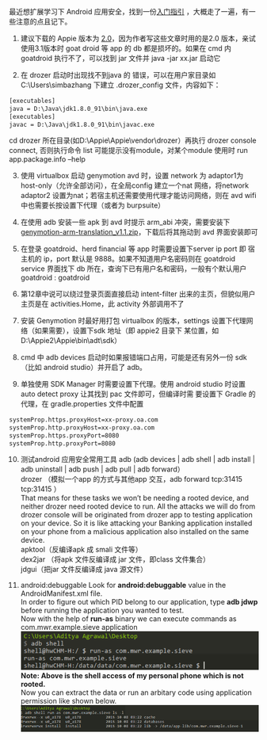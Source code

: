 最近想扩展学习下 Android 应用安全，找到一份[入门指引](https://manifestsecurity.com/android-application-security/)  ，大概走了一遍，有一些注意的点且记下。

1. 建议下载的 Appie 版本为 [2.0](https://sourceforge.net/projects/appiefiles/files/Appie2.zip/download)，因为作者写这些文章时用的是2.0 版本，亲试使用3.1版本时 goat droid 等 app 的 db 都是损坏的。如果在 cmd 内 goatdroid 执行不了，可以找到 jar 文件并 java -jar xx.jar 启动它

2. 在 drozer 启动时出现找不到java 的 错误，可以在用户家目录如 C:\Users\simbazhang 下建立 .drozer_config 文件，内容如下：
```
[executables]
java = D:\Java\jdk1.8.0_91\bin\java.exe
[executables]
javac = D:\Java\jdk1.8.0_91\bin\javac.exe
```
cd drozer 所在目录(如D:\Appie\Appie\vendor\drozer）再执行 drozer console connect, 否则执行命令 list 可能提示没有module，对某个module 使用时  run app.package.info –help

3. 使用 virtualbox 启动 genymotion avd 时，设置 network 为 adaptor1为host-only（允许全部访问），在全局config 建立一个nat 网络，将network adaptor2 设置为nat；若宿主机还需要使用代理才能访问网络，则在 avd wifi 中也需要长按设置下代理（或者为 burpsuite）

4. 在使用 adb 安装一些 apk 到 avd 时提示 arm_abi  冲突，需要安装下 [genymotion-arm-translation_v1.1.zip](http://download.csdn.net/detail/wjr2012/9017005)，下载后将其拖动到 avd 界面安装即可

5. 在登录 goatdroid、herd financial 等 app 时需要设置下server ip port 即 宿主机的 ip，port 默认是 9888。如果不知道用户名密码则在 goatdroid service 界面找下 db 所在，查询下已有用户名和密码，一般有个默认用户 goatdroid : goatdroid

6. 第12章中说可以绕过登录页面直接启动 intent-filter 出来的主页，但貌似用户主页是在 activities.Home，此 activity 外部调用不了

7. 安装 Genymotion 时最好用打包 virtualbox 的版本，settings 设置下代理网络（如果需要），设置下sdk 地址（即 appie2 目录下
某位置，如D:\Appie2\Appie\bin\adt\sdk）

8. cmd 中 adb devices 启动时如果报错端口占用，可能是还有另外一份 sdk（比如 android studio）并开启了 adb。

9. 单独使用 SDK Manager 时需要设置下代理。使用 android studio 时设置 auto detect proxy 让其找到 pac 文件即可，但编译时需
要设置下 Gradle 的代理，在 gradle.properties 文件中配置 
```
systemProp.https.proxyHost=xx-proxy.oa.com
systemProp.http.proxyHost=xx-proxy.oa.com
systemProp.https.proxyPort=8080
systemProp.http.proxyPort=8080
```
10. 测试android 应用安全常用工具
adb (adb devices | adb shell | adb install | adb uninstall | adb push | adb pull | adb forward）  
drozer （模拟一个app 的方式与其他app 交互，adb forward tcp:31415 tcp:31415 ）  
That means for these tasks we won’t be needing a rooted device, and neither drozer need rooted device to run. All the attacks we will do from drozer console will be originated from drozer app to testing application on your device. So it is like attacking your Banking application installed on your phone from a malicious application also installed on the same device.  
apktool（反编译apk 成 smali 文件等）  
dex2jar （将apk 文件反编译成 jar 文件，即class 文件集合）  
jdgui（把jar 文件反编译成 java 源文件）  

11. android:debuggable
Look for **android:debuggable** value in the AndroidManifest.xml file.  
In order to figure out which PID belong to our application, type **adb jdwp** before running the application you wanted to test.  
Now with the help of **run-as** binary we can execute commands as com.mwr.example.sieve application  
![](../pictures/run_as.png)  
**Note: Above is the shell access of my personal phone which is not rooted.**  
Now you can extract the data or run an arbitary code using application permission like shown below.  
![](../pictures/shellaccess.png)  

